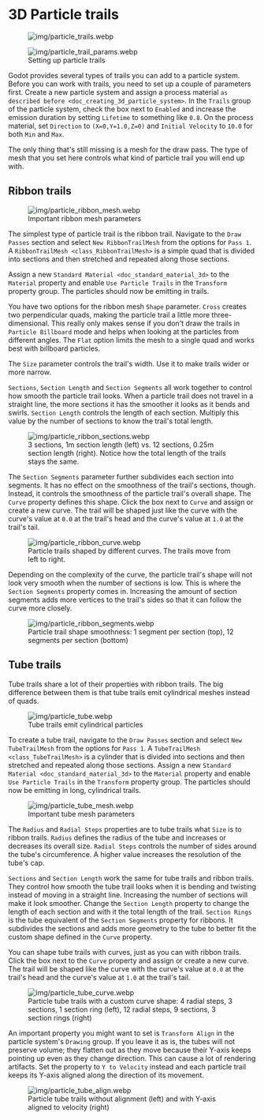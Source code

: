 # 3D Particle trails

<figure>
<img src="img/particle_trails.webp" alt="img/particle_trails.webp" />
</figure>

<figure class="align-right">
<img src="img/particle_trail_params.webp"
alt="img/particle_trail_params.webp" />
<figcaption>Setting up particle trails</figcaption>
</figure>

Godot provides several types of trails you can add to a particle system.
Before you can work with trails, you need to set up a couple of
parameters first. Create a new particle system and assign a process
material `as described before <doc_creating_3d_particle_system>`. In the
`Trails` group of the particle system, check the box next to `Enabled`
and increase the emission duration by setting `Lifetime` to something
like `0.8`. On the process material, set `Direction` to
`(X=0,Y=1.0,Z=0)` and `Initial Velocity` to `10.0` for both `Min` and
`Max`.

The only thing that's still missing is a mesh for the draw pass. The
type of mesh that you set here controls what kind of particle trail you
will end up with.

## Ribbon trails

<figure class="align-right">
<img src="img/particle_ribbon_mesh.webp"
alt="img/particle_ribbon_mesh.webp" />
<figcaption>Important ribbon mesh parameters</figcaption>
</figure>

The simplest type of particle trail is the ribbon trail. Navigate to the
`Draw Passes` section and select `New RibbonTrailMesh` from the options
for `Pass 1`. A `RibbonTrailMesh <class_RibbonTrailMesh>` is a simple
quad that is divided into sections and then stretched and repeated along
those sections.

Assign a new `Standard Material <doc_standard_material_3d>` to the
`Material` property and enable `Use Particle Trails` in the `Transform`
property group. The particles should now be emitting in trails.

You have two options for the ribbon mesh `Shape` parameter. `Cross`
creates two perpendicular quads, making the particle trail a little more
three-dimensional. This really only makes sense if you don't draw the
trails in `Particle Billboard` mode and helps when looking at the
particles from different angles. The `Flat` option limits the mesh to a
single quad and works best with billboard particles.

The `Size` parameter controls the trail's width. Use it to make trails
wider or more narrow.

`Sections`, `Section Length` and `Section Segments` all work together to
control how smooth the particle trail looks. When a particle trail does
not travel in a straight line, the more sections it has the smoother it
looks as it bends and swirls. `Section Length` controls the length of
each section. Multiply this value by the number of sections to know the
trail's total length.

<figure>
<img src="img/particle_ribbon_sections.webp"
alt="img/particle_ribbon_sections.webp" />
<figcaption>3 sections, 1m section length (left) vs. 12 sections, 0.25m
section length (right). Notice how the total length of the trails stays
the same.</figcaption>
</figure>

The `Section Segments` parameter further subdivides each section into
segments. It has no effect on the smoothness of the trail's sections,
though. Instead, it controls the smoothness of the particle trail's
overall shape. The `Curve` property defines this shape. Click the box
next to `Curve` and assign or create a new curve. The trail will be
shaped just like the curve with the curve's value at `0.0` at the
trail's head and the curve's value at `1.0` at the trail's tail.

<figure>
<img src="img/particle_ribbon_curve.webp"
alt="img/particle_ribbon_curve.webp" />
<figcaption>Particle trails shaped by different curves. The trails move
from left to right.</figcaption>
</figure>

Depending on the complexity of the curve, the particle trail's shape
will not look very smooth when the number of sections is low. This is
where the `Section Segments` property comes in. Increasing the amount of
section segments adds more vertices to the trail's sides so that it can
follow the curve more closely.

<figure>
<img src="img/particle_ribbon_segments.webp"
alt="img/particle_ribbon_segments.webp" />
<figcaption>Particle trail shape smoothness: 1 segment per section
(top), 12 segments per section (bottom)</figcaption>
</figure>

## Tube trails

Tube trails share a lot of their properties with ribbon trails. The big
difference between them is that tube trails emit cylindrical meshes
instead of quads.

<figure>
<img src="img/particle_tube.webp" alt="img/particle_tube.webp" />
<figcaption>Tube trails emit cylindrical particles</figcaption>
</figure>

To create a tube trail, navigate to the `Draw Passes` section and select
`New TubeTrailMesh` from the options for `Pass 1`. A
`TubeTrailMesh <class_TubeTrailMesh>` is a cylinder that is divided into
sections and then stretched and repeated along those sections. Assign a
new `Standard Material <doc_standard_material_3d>` to the `Material`
property and enable `Use Particle Trails` in the `Transform` property
group. The particles should now be emitting in long, cylindrical trails.

<figure class="align-right">
<img src="img/particle_tube_mesh.webp"
alt="img/particle_tube_mesh.webp" />
<figcaption>Important tube mesh parameters</figcaption>
</figure>

The `Radius` and `Radial Steps` properties are to tube trails what
`Size` is to ribbon trails. `Radius` defines the radius of the tube and
increases or decreases its overall size. `Radial Steps` controls the
number of sides around the tube's circumference. A higher value
increases the resolution of the tube's cap.

`Sections` and `Section Length` work the same for tube trails and ribbon
trails. They control how smooth the tube trail looks when it is bending
and twisting instead of moving in a straight line. Increasing the number
of sections will make it look smoother. Change the `Section Length`
property to change the length of each section and with it the total
length of the trail. `Section Rings` is the tube equivalent of the
`Section Segments` property for ribbons. It subdivides the sections and
adds more geometry to the tube to better fit the custom shape defined in
the `Curve` property.

You can shape tube trails with curves, just as you can with ribbon
trails. Click the box next to the `Curve` property and assign or create
a new curve. The trail will be shaped like the curve with the curve's
value at `0.0` at the trail's head and the curve's value at `1.0` at the
trail's tail.

<figure>
<img src="img/particle_tube_curve.webp"
alt="img/particle_tube_curve.webp" />
<figcaption>Particle tube trails with a custom curve shape: 4 radial
steps, 3 sections, 1 section ring (left), 12 radial steps, 9 sections, 3
section rings (right)</figcaption>
</figure>

An important property you might want to set is `Transform Align` in the
particle system's `Drawing` group. If you leave it as is, the tubes will
not preserve volume; they flatten out as they move because their Y-axis
keeps pointing up even as they change direction. This can cause a lot of
rendering artifacts. Set the property to `Y to Velocity` instead and
each particle trail keeps its Y-axis aligned along the direction of its
movement.

<figure>
<img src="img/particle_tube_align.webp"
alt="img/particle_tube_align.webp" />
<figcaption>Particle tube trails without alignment (left) and with
Y-axis aligned to velocity (right)</figcaption>
</figure>
